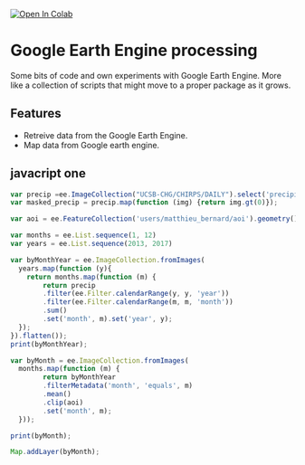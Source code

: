 [![Open In Colab](https://colab.research.google.com/assets/colab-badge.svg)](https://colab.research.google.com/github/matthieu-bernard/gee-processing/blob/main/chirps_processing_colab.ipynb)

# Google Earth Engine processing

Some bits of code and own experiments with Google Earth Engine.
More like a collection of scripts that might move to a proper package as it grows.


## Features

 - Retreive data from the Google Earth Engine.
 - Map data from Google earth engine.


## javacript one

```javascript
var precip =ee.ImageCollection("UCSB-CHG/CHIRPS/DAILY").select('precipitation');
var masked_precip = precip.map(function (img) {return img.gt(0)});

var aoi = ee.FeatureCollection('users/matthieu_bernard/aoi').geometry();

var months = ee.List.sequence(1, 12)
var years = ee.List.sequence(2013, 2017)

var byMonthYear = ee.ImageCollection.fromImages(
  years.map(function (y){
    return months.map(function (m) {
        return precip
        .filter(ee.Filter.calendarRange(y, y, 'year'))
        .filter(ee.Filter.calendarRange(m, m, 'month'))
        .sum()
        .set('month', m).set('year', y);
  });
}).flatten());
print(byMonthYear);

var byMonth = ee.ImageCollection.fromImages(
  months.map(function (m) {
        return byMonthYear
        .filterMetadata('month', 'equals', m)
        .mean()
        .clip(aoi)
        .set('month', m);
  }));

print(byMonth);

Map.addLayer(byMonth);
```


